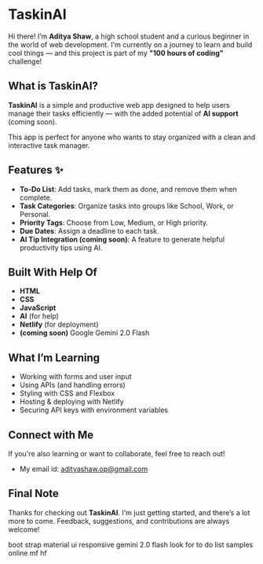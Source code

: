 # TaskinAI

Hi there! I’m **Aditya Shaw**, a high school student and a curious beginner in the world of web development. I'm currently on a journey to learn and build cool things — and this project is part of my **"100 hours of coding"** challenge!


## What is TaskinAI?

**TaskinAI** is a simple and productive web app designed to help users manage their tasks efficiently — with the added potential of **AI support** (coming soon).

This app is perfect for anyone who wants to stay organized with a clean and interactive task manager.


## Features ✨

-  **To-Do List**: Add tasks, mark them as done, and remove them when complete.
-  **Task Categories**: Organize tasks into groups like School, Work, or Personal.
-  **Priority Tags**: Choose from Low, Medium, or High priority.
-  **Due Dates**: Assign a deadline to each task.
-  **AI Tip Integration (coming soon)**: A feature to generate helpful productivity tips using AI.


## Built With Help Of

- **HTML**
- **CSS**
- **JavaScript**
- **AI** (for help)
- **Netlify** (for deployment)
- **(coming soon)** Google Gemini 2.0 Flash 


## What I’m Learning

- Working with forms and user input
- Using APIs (and handling errors)
- Styling with CSS and Flexbox
- Hosting & deploying with Netlify
- Securing API keys with environment variables


## Connect with Me

If you're also learning or want to collaborate, feel free to reach out!
- My email id: adityashaw.op@gmail.com


## Final Note

Thanks for checking out **TaskinAI**. I'm just getting started, and there’s a lot more to come. Feedback, suggestions, and contributions are always welcome!


boot strap
material ui
responsive
gemini 2.0 flash 
look for to do list samples online
mf  hf